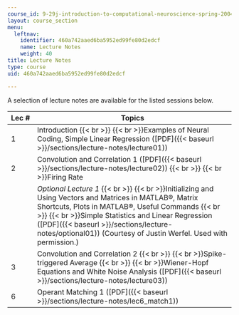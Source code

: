 ```yaml
---
course_id: 9-29j-introduction-to-computational-neuroscience-spring-2004
layout: course_section
menu:
  leftnav:
    identifier: 460a742aaed6ba5952ed99fe80d2edcf
    name: Lecture Notes
    weight: 40
title: Lecture Notes
type: course
uid: 460a742aaed6ba5952ed99fe80d2edcf

---
```


A selection of lecture notes are available for the listed sessions below.

| Lec # | Topics |
| --- | --- |
| 1 | Introduction  {{< br >}}  {{< br >}}Examples of Neural Coding, Simple Linear Regression ([PDF]({{< baseurl >}}/sections/lecture-notes/lecture01)) |
| 2 | Convolution and Correlation 1 ([PDF]({{< baseurl >}}/sections/lecture-notes/lecture02))  {{< br >}}  {{< br >}}Firing Rate |
| &nbsp; | _Optional Lecture 1_  {{< br >}}  {{< br >}}Initializing and Using Vectors and Matrices in MATLAB®, Matrix Shortcuts, Plots in MATLAB®, Useful Commands  {{< br >}}  {{< br >}}Simple Statistics and Linear Regression ([PDF]({{< baseurl >}}/sections/lecture-notes/optional01)) (Courtesy of Justin Werfel. Used with permission.) |
| 3 | Convolution and Correlation 2  {{< br >}}  {{< br >}}Spike-triggered Average  {{< br >}}  {{< br >}}Wiener-Hopf Equations and White Noise Analysis ([PDF]({{< baseurl >}}/sections/lecture-notes/lecture03)) |
| 6 | Operant Matching 1 ([PDF]({{< baseurl >}}/sections/lecture-notes/lec6_match1))